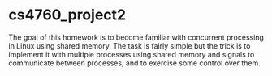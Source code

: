 # cs4760_project2
The goal of this homework is to become familiar with concurrent processing in Linux using shared memory.  The task is fairly simple but the trick is to implement it with multiple processes using shared memory and signals to communicate between processes, and to exercise some control over them.
